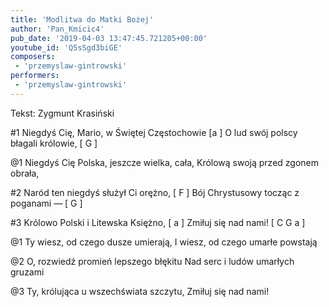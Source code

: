 ```yaml
---
title: 'Modlitwa do Matki Bożej'
author: 'Pan_Kmicic4'
pub_date: '2019-04-03 13:47:45.721205+00:00'
youtube_id: 'Q5sSgd3biGE'
composers:
 - 'przemyslaw-gintrowski'
performers:
 - 'przemyslaw-gintrowski'
---
```


Tekst: Zygmunt Krasiński 

#1
Niegdyś Cię, Mario, w Świętej Częstochowie [a ]
O lud swój polscy błagali królowie, [ G ]

@1
Niegdyś Cię Polska, jeszcze wielka, cała,
Królową swoją przed zgonem obrała,

#2
Naród ten niegdyś służył Ci orężno, [ F ]
Bój Chrystusowy tocząc z poganami — [ G ]

#3
Królowo Polski i Litewska Księżno, [ a ]
Zmiłuj się nad nami! [ C G a ]

@1
Ty wiesz, od czego dusze umierają,
I wiesz, od czego umarłe powstają

@2
O, rozwiedź promień lepszego błękitu
Nad serc i ludów umarłych gruzami

@3
Ty, królująca u wszechświata szczytu,
Zmiłuj się nad nami!